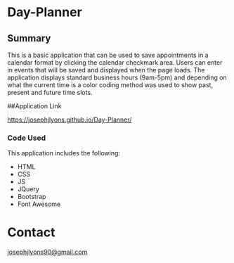 # Day-Planner

## Summary
This is a basic application that can be used to save appointments in a calendar format by clicking the calendar checkmark area. Users can enter in events that will be saved and displayed when the page loads. The application displays standard business hours (9am-5pm) and depending on what the current time is a color coding method was used to show past, present and future time slots. 

##Application Link

https://josephjlyons.github.io/Day-Planner/


### Code Used
This application includes the following:
* HTML
* CSS
* JS
* JQuery
* Bootstrap
* Font Awesome

# Contact
josephjlyons90@gmail.com
